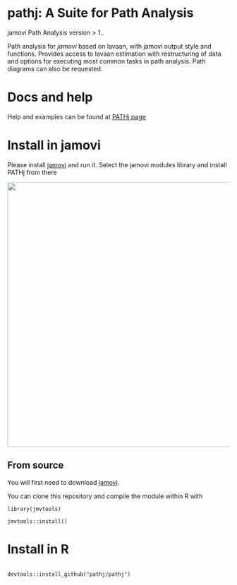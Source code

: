 # pathj: A Suite for Path Analysis

jamovi Path Analysis 
version > 1.*.*

Path analysis for *jamovi* based on lavaan, with jamovi output style and functions. Provides access to lavaan
             estimation with restructuring of data and options for executing most common tasks in path analysis.
             Path diagrams can also be requested.

# Docs and help

Help and examples can be found at [PATHj page](https://pathj.github.io/)

# Install in jamovi

Please install [jamovi](https://www.jamovi.org/download.html) and run it. Select the jamovi modules library and install PATHj from there


<center>
<img width="600" src="https://pathj.github.io/install.png" class="img-responsive" alt="">
</center>


## From source


You will first need to download [jamovi](https://www.jamovi.org/download.html). 


You can clone this repository and compile the module within R with 

```
library(jmvtools)

jmvtools::install()

```

# Install in R

```

devtools::install_github("pathj/pathj")

```


